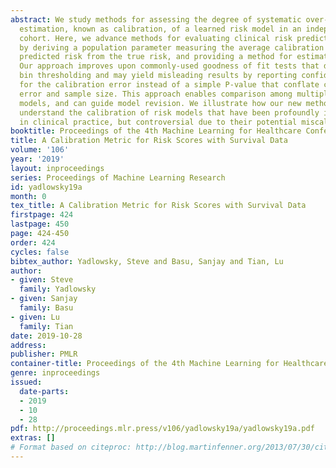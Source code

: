 ```yaml
---
abstract: We study methods for assessing the degree of systematic over- or under-
  estimation, known as calibration, of a learned risk model in an independent validation
  cohort. Here, we advance methods for evaluating clinical risk prediction models
  by deriving a population parameter measuring the average calibration error of the
  predicted risk from the true risk, and providing a method for estimation and inference.
  Our approach improves upon commonly-used goodness of fit tests that depends on subjective
  bin thresholding and may yield misleading results by reporting confidence intervals
  for the calibration error instead of a simple P-value that conflate calibration
  error and sample size. This approach enables comparison among multiple risk prediction
  models, and can guide model revision. We illustrate how our new method helps to
  understand the calibration of risk models that have been profoundly influential
  in clinical practice, but controversial due to their potential miscalibration.
booktitle: Proceedings of the 4th Machine Learning for Healthcare Conference
title: A Calibration Metric for Risk Scores with Survival Data
volume: '106'
year: '2019'
layout: inproceedings
series: Proceedings of Machine Learning Research
id: yadlowsky19a
month: 0
tex_title: A Calibration Metric for Risk Scores with Survival Data
firstpage: 424
lastpage: 450
page: 424-450
order: 424
cycles: false
bibtex_author: Yadlowsky, Steve and Basu, Sanjay and Tian, Lu
author:
- given: Steve
  family: Yadlowsky
- given: Sanjay
  family: Basu
- given: Lu
  family: Tian
date: 2019-10-28
address: 
publisher: PMLR
container-title: Proceedings of the 4th Machine Learning for Healthcare Conference
genre: inproceedings
issued:
  date-parts:
  - 2019
  - 10
  - 28
pdf: http://proceedings.mlr.press/v106/yadlowsky19a/yadlowsky19a.pdf
extras: []
# Format based on citeproc: http://blog.martinfenner.org/2013/07/30/citeproc-yaml-for-bibliographies/
---
```

